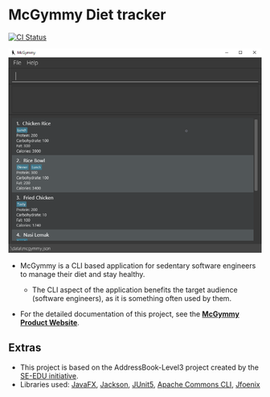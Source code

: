 # McGymmy Diet tracker


[![CI Status](https://github.com/AY2021S1-CS2103T-W17-3/tp/workflows/Java%20CI/badge.svg)](https://github.com/AY2021S1-CS2103T-W17-3/tp/actions)

![Ui](docs/images/Ui.png)

* McGymmy is a CLI based application for sedentary software engineers to manage their diet and stay healthy.
  * The CLI aspect of the application benefits the target audience (software engineers), as it is something often used by them.
  
* For the detailed documentation of this project, see the **[McGymmy Product Website](https://ay2021s1-cs2103t-w17-3.github.io/tp/)**.

## Extras
* This project is based on the AddressBook-Level3 project created by the [SE-EDU initiative](https://se-education.org).
* Libraries used: [JavaFX](https://openjfx.io/), [Jackson](https://github.com/FasterXML/jackson), [JUnit5](https://github.com/junit-team/junit5), [Apache Commons CLI](https://commons.apache.org/proper/commons-cli/), [Jfoenix](http://www.jfoenix.com/)
